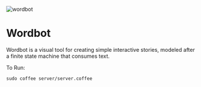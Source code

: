 ![wordbot](https://raw.github.com/simonlast/wordbot/master/screenshot.png)

# Wordbot

Wordbot is a visual tool for creating simple interactive stories, modeled after a finite state machine that consumes text.

To Run:

	sudo coffee server/server.coffee